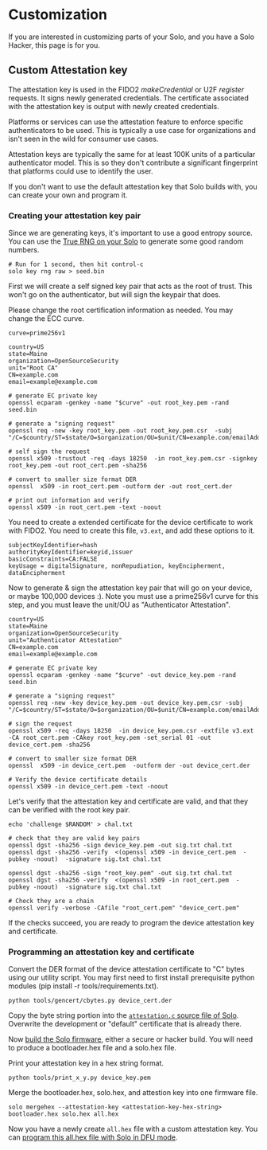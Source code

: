 # Customization

If you are interested in customizing parts of your Solo, and you have a Solo Hacker, this page is for you.

## Custom Attestation key

The attestation key is used in the FIDO2 *makeCredential* or U2F *register* requests.  It signs
newly generated credentials.  The certificate associated with the attestation key is output with newly created credentials.

Platforms or services can use the attestation feature to enforce specific authenticators to be used.
This is typically a use case for organizations and isn't seen in the wild for consumer use cases.

Attestation keys are typically the same for at least 100K units of a particular authenticator model.
This is so they don't contribute a significant fingerprint that platforms could use to identify the user.

If you don't want to use the default attestation key that Solo builds with, you can create your own
and program it.

### Creating your attestation key pair

Since we are generating keys, it's important to use a good entropy source.
You can use the [True RNG on your Solo](/solo/solo-extras) to generate some good random numbers.

```
# Run for 1 second, then hit control-c
solo key rng raw > seed.bin
```

First we will create a self signed key pair that acts as the root of trust.  This
won't go on the authenticator, but will sign the keypair that does.

Please change the root certification information as needed.  You may change the ECC curve.

```
curve=prime256v1

country=US
state=Maine
organization=OpenSourceSecurity
unit="Root CA"
CN=example.com
email=example@example.com

# generate EC private key
openssl ecparam -genkey -name "$curve" -out root_key.pem -rand seed.bin

# generate a "signing request"
openssl req -new -key root_key.pem -out root_key.pem.csr  -subj "/C=$country/ST=$state/O=$organization/OU=$unit/CN=example.com/emailAddress=$email"

# self sign the request
openssl x509 -trustout -req -days 18250  -in root_key.pem.csr -signkey root_key.pem -out root_cert.pem -sha256

# convert to smaller size format DER
openssl  x509 -in root_cert.pem -outform der -out root_cert.der

# print out information and verify
openssl x509 -in root_cert.pem -text -noout
```

You need to create a extended certificate for the device certificate to work with FIDO2.  You need to create this
file, `v3.ext`, and add these options to it.

```
subjectKeyIdentifier=hash
authorityKeyIdentifier=keyid,issuer
basicConstraints=CA:FALSE
keyUsage = digitalSignature, nonRepudiation, keyEncipherment, dataEncipherment
```

Now to generate & sign the attestation key pair that will go on your device, or maybe 100,000 devices :).
Note you must use a prime256v1 curve for this step, and you must leave the unit/OU as "Authenticator Attestation".

```
country=US
state=Maine
organization=OpenSourceSecurity
unit="Authenticator Attestation"
CN=example.com
email=example@example.com

# generate EC private key
openssl ecparam -genkey -name "$curve" -out device_key.pem -rand seed.bin

# generate a "signing request"
openssl req -new -key device_key.pem -out device_key.pem.csr -subj "/C=$country/ST=$state/O=$organization/OU=$unit/CN=example.com/emailAddress=$email"

# sign the request
openssl x509 -req -days 18250  -in device_key.pem.csr -extfile v3.ext -CA root_cert.pem -CAkey root_key.pem -set_serial 01 -out device_cert.pem -sha256

# convert to smaller size format DER
openssl  x509 -in device_cert.pem  -outform der -out device_cert.der

# Verify the device certificate details
openssl x509 -in device_cert.pem -text -noout
```

Let's verify that the attestation key and certificate are valid, and that they can be verified with the root key pair.

```
echo 'challenge $RANDOM' > chal.txt

# check that they are valid key pairs
openssl dgst -sha256 -sign device_key.pem -out sig.txt chal.txt
openssl dgst -sha256 -verify  <(openssl x509 -in device_cert.pem  -pubkey -noout)  -signature sig.txt chal.txt

openssl dgst -sha256 -sign "root_key.pem" -out sig.txt chal.txt
openssl dgst -sha256 -verify  <(openssl x509 -in root_cert.pem  -pubkey -noout)  -signature sig.txt chal.txt

# Check they are a chain
openssl verify -verbose -CAfile "root_cert.pem" "device_cert.pem"
```

If the checks succeed, you are ready to program the device attestation key and certificate.

### Programming an attestation key and certificate

Convert the DER format of the device attestation certificate to "C" bytes using our utility script.  You may first need to
first install prerequisite python modules (pip install -r tools/requirements.txt).

```
python tools/gencert/cbytes.py device_cert.der
```

Copy the byte string portion into the [`attestation.c` source file of Solo](https://github.com/solokeys/solo/blob/master/targets/stm32l432/src/attestation.c).  Overwrite the development or "default" certificate that is already there.

Now [build the Solo firmware](/solo/building), either a secure or hacker build.  You will need to produce a bootloader.hex file and a solo.hex file.

Print your attestation key in a hex string format.

```
python tools/print_x_y.py device_key.pem
```

Merge the bootloader.hex, solo.hex, and attestion key into one firmware file.

```
solo mergehex --attestation-key <attestation-key-hex-string> bootloader.hex solo.hex all.hex
```

Now you have a newly create `all.hex` file with a custom attestation key.  You can [program this all.hex file
with Solo in DFU mode](/solo/programming#procedure).